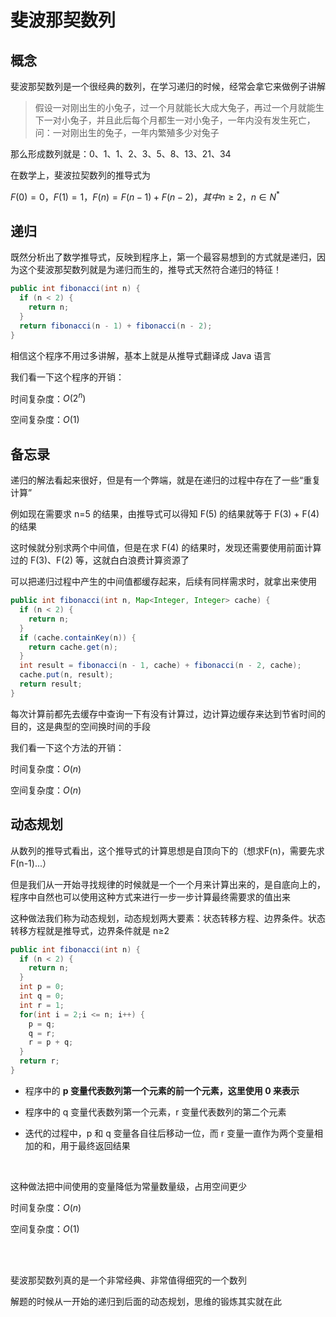 # 斐波那契数列

## 概念

斐波那契数列是一个很经典的数列，在学习递归的时候，经常会拿它来做例子讲解

> 假设一对刚出生的小兔子，过一个月就能长大成大兔子，再过一个月就能生下一对小兔子，并且此后每个月都生一对小兔子，一年内没有发生死亡，问：一对刚出生的兔子，一年内繁殖多少对兔子

那么形成数列就是：0、1、1、2、3、5、8、13、21、34

在数学上，斐波拉契数列的推导式为

$F(0)=0，F(1)=1，F(n)=F(n-1)+F(n-2)，其中n≥2，n∈N^*$



## 递归

既然分析出了数学推导式，反映到程序上，第一个最容易想到的方式就是递归，因为这个斐波那契数列就是为递归而生的，推导式天然符合递归的特征！

```java
public int fibonacci(int n) {
  if (n < 2) {
    return n;
  }
  return fibonacci(n - 1) + fibonacci(n - 2);
}
```



相信这个程序不用过多讲解，基本上就是从推导式翻译成 Java 语言

我们看一下这个程序的开销：

时间复杂度：$O(2^n)$

空间复杂度：$O(1)$



## 备忘录

递归的解法看起来很好，但是有一个弊端，就是在递归的过程中存在了一些“重复计算”

例如现在需要求 n=5 的结果，由推导式可以得知 F(5) 的结果就等于 F(3) + F(4) 的结果

这时候就分别求两个中间值，但是在求 F(4) 的结果时，发现还需要使用前面计算过的 F(3)、F(2) 等，这就白白浪费计算资源了

可以把递归过程中产生的中间值都缓存起来，后续有同样需求时，就拿出来使用

```java
public int fibonacci(int n, Map<Integer, Integer> cache) {
  if (n < 2) {
    return n;
  }
  if (cache.containKey(n)) {
    return cache.get(n);
  }
  int result = fibonacci(n - 1, cache) + fibonacci(n - 2, cache);
  cache.put(n, result);
  return result;
}
```



每次计算前都先去缓存中查询一下有没有计算过，边计算边缓存来达到节省时间的目的，这是典型的空间换时间的手段

我们看一下这个方法的开销：

时间复杂度：$O(n)$

空间复杂度：$O(n)$



## 动态规划

从数列的推导式看出，这个推导式的计算思想是自顶向下的（想求F(n)，需要先求F(n-1)...）

但是我们从一开始寻找规律的时候就是一个一个月来计算出来的，是自底向上的，程序中自然也可以使用这种方式来进行一步一步计算最终需要求的值出来

这种做法我们称为动态规划，动态规划两大要素：状态转移方程、边界条件。状态转移方程就是推导式，边界条件就是 n≥2

```java
public int fibonacci(int n) {
  if (n < 2) {
    return n;
  }
  int p = 0;
  int q = 0;
  int r = 1;
  for(int i = 2;i <= n; i++) {
    p = q;
    q = r;
    r = p + q;
  }
  return r;
}
```



- 程序中的 **p 变量代表数列第一个元素的前一个元素，这里使用 0 来表示**

- 程序中的 q 变量代表数列第一个元素，r 变量代表数列的第二个元素

- 迭代的过程中，p 和 q 变量各自往后移动一位，而 r 变量一直作为两个变量相加的和，用于最终返回结果

<br/>

这种做法把中间使用的变量降低为常量数量级，占用空间更少

时间复杂度：$O(n)$

空间复杂度：$O(1)$

<br/>

<br/>

斐波那契数列真的是一个非常经典、非常值得细究的一个数列

解题的时候从一开始的递归到后面的动态规划，思维的锻炼其实就在此